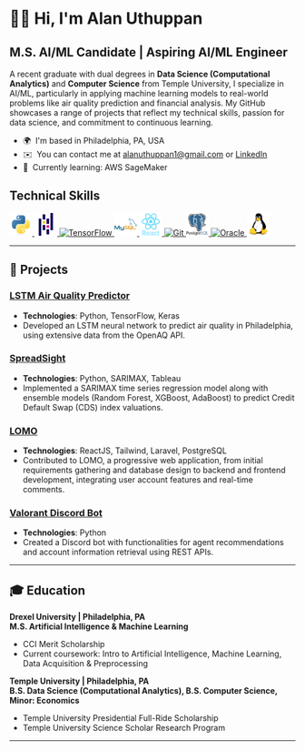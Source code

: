 # 👋🏾 Hi, I'm Alan Uthuppan
M.S. AI/ML Candidate | Aspiring AI/ML Engineer
-------------------------------------------------------------------

A recent graduate with dual degrees in **Data Science (Computational Analytics)** and **Computer Science** from Temple University, I specialize in AI/ML, particularly in applying machine learning models to real-world problems like air quality prediction and financial analysis. My GitHub showcases a range of projects that reflect my technical skills, passion for data science, and commitment to continuous learning.

*  🌍  I'm based in Philadelphia, PA, USA
*  ✉️  You can contact me at [alanuthuppan1@gmail.com](mailto:alanuthuppan1@gmail.com) or [LinkedIn](https://www.linkedin.com/in/alanuthuppan/)
*  🧠  Currently learning: AWS SageMaker

## Technical Skills

<p align="left"> 
  <a href="https://www.python.org/" target="_blank" rel="noreferrer" title="Python"> 
    <img src="https://raw.githubusercontent.com/devicons/devicon/master/icons/python/python-original.svg" alt="Python" width="40" height="40"/> 
  </a> 
  <a href="https://pandas.pydata.org/" target="_blank" rel="noreferrer" title="Pandas"> 
    <img src="https://raw.githubusercontent.com/devicons/devicon/master/icons/pandas/pandas-original.svg" alt="Pandas" width="40" height="40"/> 
  </a> 
  <a href="https://www.tensorflow.org/" target="_blank" rel="noreferrer" title="TensorFlow"> 
    <img src="https://www.vectorlogo.zone/logos/tensorflow/tensorflow-icon.svg" alt="TensorFlow" width="40" height="40"/> 
  </a> 
  <a href="https://www.mysql.com/" target="_blank" rel="noreferrer" title="MySQL"> 
    <img src="https://raw.githubusercontent.com/devicons/devicon/master/icons/mysql/mysql-original-wordmark.svg" alt="MySQL" width="40" height="40"/> 
  </a> 
  <a href="https://reactjs.org/" target="_blank" rel="noreferrer" title="React"> 
    <img src="https://raw.githubusercontent.com/devicons/devicon/master/icons/react/react-original-wordmark.svg" alt="React" width="40" height="40"/> 
  </a> 
  <a href="https://git-scm.com/" target="_blank" rel="noreferrer" title="Git"> 
    <img src="https://www.vectorlogo.zone/logos/git-scm/git-scm-icon.svg" alt="Git" width="40" height="40"/> 
  </a>
  <a href="https://www.postgresql.org/" target="_blank" rel="noreferrer" title="PostgreSQL"> 
    <img src="https://raw.githubusercontent.com/devicons/devicon/master/icons/postgresql/postgresql-original-wordmark.svg" alt="PostgreSQL" width="40" height="40"/> 
  </a>
  <a href="https://www.oracle.com/" target="_blank" rel="noreferrer" title="Oracle"> 
    <img src="https://www.vectorlogo.zone/logos/oracle/oracle-icon.svg" alt="Oracle" width="40" height="40"/> 
  </a>
  <a href="https://www.linux.org/" target="_blank" rel="noreferrer" title="Linux"> 
    <img src="https://raw.githubusercontent.com/devicons/devicon/master/icons/linux/linux-original.svg" alt="Linux" width="40" height="40"/> 
  </a>
</p>


---


## 🚀 Projects

### [LSTM Air Quality Predictor](https://github.com/AlanU21/LSTM_AirQuality_Predictor)
- **Technologies**: Python, TensorFlow, Keras
- Developed an LSTM neural network to predict air quality in Philadelphia, using extensive data from the OpenAQ API.

### [SpreadSight](https://github.com/AlanU21/SpreadSight)
- **Technologies**: Python, SARIMAX, Tableau
- Implemented a SARIMAX time series regression model along with ensemble models (Random Forest, XGBoost, AdaBoost) to predict Credit Default Swap (CDS) index valuations.

### [LOMO](https://github.com/Capstone-Projects-2023-Fall/project-lomo-in-person-gaming-app)
- **Technologies**: ReactJS, Tailwind, Laravel, PostgreSQL
- Contributed to LOMO, a progressive web application, from initial requirements gathering and database design to backend and frontend development, integrating user account features and real-time comments.

### [Valorant Discord Bot](https://github.com/cis3296s23/project-02-valorant-discord-bot)
- **Technologies**: Python
- Created a Discord bot with functionalities for agent recommendations and account information retrieval using REST APIs.

---

## 🎓 Education

**Drexel University | Philadelphia, PA**  
**M.S. Artificial Intelligence & Machine Learning**  
- CCI Merit Scholarship
- Current coursework: Intro to Artificial Intelligence, Machine Learning, Data Acquisition & Preprocessing

**Temple University | Philadelphia, PA**  
**B.S. Data Science (Computational Analytics), B.S. Computer Science, Minor: Economics**  
- Temple University Presidential Full-Ride Scholarship
- Temple University Science Scholar Research Program

---
